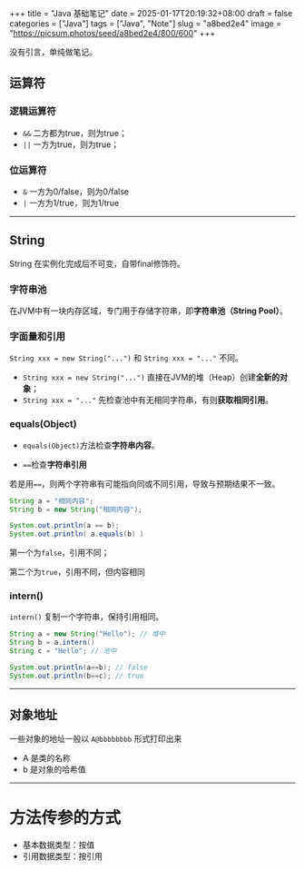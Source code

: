 +++
title = "Java 基础笔记"
date = 2025-01-17T20:19:32+08:00
draft = false
categories = ["Java"]
tags = ["Java", "Note"]
slug = "a8bed2e4"
image = "https://picsum.photos/seed/a8bed2e4/800/600"
+++

没有引言，单纯做笔记。

<!--more-->

## 运算符

### 逻辑运算符
 - `&&` 二方都为true，则为true；
 - `||` 一方为true，则为true；

### 位运算符
 - `&` 一方为0/false，则为0/false
 - `|` 一方为1/true，则为1/true

---

## String

String 在实例化完成后不可变，自带final修饰符。

### 字符串池

在JVM中有一块内存区域，专门用于存储字符串，即**字符串池（String Pool）**。

### 字面量和引用

`String xxx = new String("...")`
和
`String xxx = "..."`
不同。

 - `String xxx = new String("...")` 直接在JVM的堆（Heap）创建**全新的对象**；
 - `String xxx = "..."` 先检查池中有无相同字符串，有则**获取相同引用**。

### equals(Object)

- `equals(Object)`方法检查**字符串内容**。

- `==`检查**字符串引用**

若是用`==`，则两个字符串有可能指向同或不同引用，导致与预期结果不一致。

```Java
String a = "相同内容";
String b = new String("相同内容");

System.out.println(a == b); 
System.out.println( a.equals(b) )
```

第一个为`false`，引用不同；

第二个为`true`，引用不同，但内容相同

### intern()

`intern()` 复制一个字符串，保持引用相同。

```Java
String a = new String("Hello"); // 堆中
String b = a.intern()
String c = "Hello"; // 池中

System.out.println(a==b); // false
System.out.println(b==c); // true
```

---

## 对象地址

一些对象的地址一般以 `A@bbbbbbbb` 形式打印出来
 - A 是类的名称
 - b 是对象的哈希值

---

# 方法传参的方式

- 基本数据类型：按值
- 引用数据类型：按引用